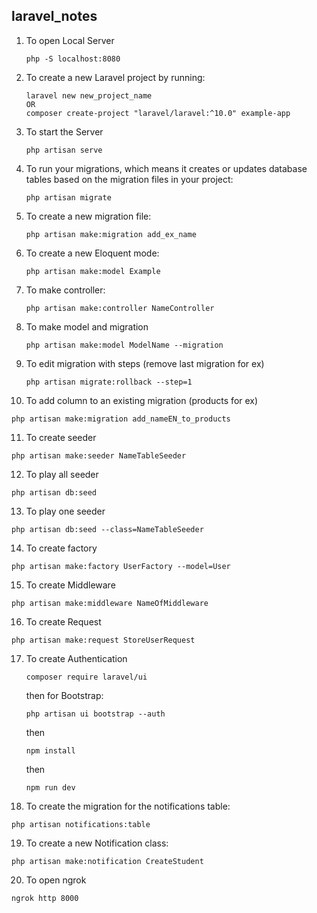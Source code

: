 ## laravel_notes

1. To open Local Server
   ```
   php -S localhost:8080
   ```
2. To create a new Laravel project by running:
   ```
   laravel new new_project_name
   OR
   composer create-project "laravel/laravel:^10.0" example-app
   ```
3. To start the Server
   ```
   php artisan serve
   ```   
4. To run your migrations, which means it creates or updates database tables based on the migration files in your project:
   ```
   php artisan migrate 
   ```
5. To create a new migration file:
   ```
   php artisan make:migration add_ex_name
   ```
6. To create a new Eloquent mode:
   ```
   php artisan make:model Example
   ```
7. To make controller:
   ```
   php artisan make:controller NameController
   ```
8. To make model and migration
   ```
   php artisan make:model ModelName --migration 
   ```
9. To edit migration with steps (remove last migration for ex)
   ```
   php artisan migrate:rollback --step=1
   ```
10. To add column to an existing migration (products for ex)
   ```
   php artisan make:migration add_nameEN_to_products
   ```
11. To create seeder
   ```
   php artisan make:seeder NameTableSeeder
   ```
12. To play all seeder
   ```
   php artisan db:seed
   ```
13. To play one seeder
   ```
   php artisan db:seed --class=NameTableSeeder
   ```
14. To create factory
   ```
   php artisan make:factory UserFactory --model=User
   ```
15. To create Middleware
   ```
   php artisan make:middleware NameOfMiddleware
   ```
16. To create Request
   ```
   php artisan make:request StoreUserRequest
   ```
17. To create Authentication
    ```
    composer require laravel/ui
    ```
    then for Bootstrap:
    ```
    php artisan ui bootstrap --auth
    ```
    then
    ```
    npm install
    ```
    then
    ```
    npm run dev
    ```
18. To create the migration for the notifications table:
   ```
   php artisan notifications:table
   ```
19. To create a new Notification class:
   ```
   php artisan make:notification CreateStudent 
   ```
20. To open ngrok
   ```
   ngrok http 8000
   ```

    
